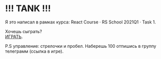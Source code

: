 # !!! TANK !!!
Я это написал в рамках курса: React Course · RS School 2021Q1 · Task 1.   
   
Хочешь сыграть?   
[ИГРАТЬ](https://upbeat-varahamihira-242d1c.netlify.app/).   
   
P.S управление: стрелочки и пробел. Наберешь 100 отпишись в группу телеграмм (ссылка в игре).   
